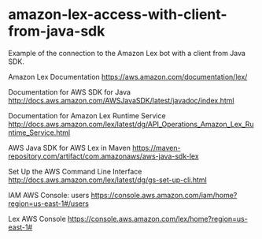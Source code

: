 # amazon-lex-access-with-client-from-java-sdk
Example of the connection to the Amazon Lex bot with a client from Java SDK.

Amazon Lex Documentation
https://aws.amazon.com/documentation/lex/

Documentation for AWS SDK for Java
http://docs.aws.amazon.com/AWSJavaSDK/latest/javadoc/index.html

Documentation for Amazon Lex Runtime Service
http://docs.aws.amazon.com/lex/latest/dg/API_Operations_Amazon_Lex_Runtime_Service.html

AWS Java SDK for AWS Lex in Maven
https://maven-repository.com/artifact/com.amazonaws/aws-java-sdk-lex

Set Up the AWS Command Line Interface
http://docs.aws.amazon.com/lex/latest/dg/gs-set-up-cli.html

IAM AWS Console: users
https://console.aws.amazon.com/iam/home?region=us-east-1#/users

Lex AWS Console
https://console.aws.amazon.com/lex/home?region=us-east-1#

